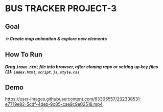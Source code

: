 # BUS TRACKER PROJECT-3

## Goal
##### ✨ Create map animation & explore new elements

## How To Run
##### Drag `index.html` file into browser, after cloning repo or setting up key files (3): `index.html`, `script.js`, `style.css`


## Demo
https://user-images.githubusercontent.com/63305557/232338531-e7719e82-5cdf-4deb-9c85-cae9c9e02518.mp4

